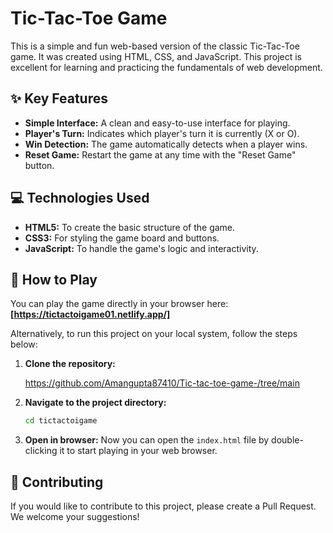# Tic-Tac-Toe Game

This is a simple and fun web-based version of the classic Tic-Tac-Toe game. It was created using HTML, CSS, and JavaScript. This project is excellent for learning and practicing the fundamentals of web development.


## ✨ Key Features

* **Simple Interface:** A clean and easy-to-use interface for playing.
* **Player's Turn:** Indicates which player's turn it is currently (X or O).
* **Win Detection:** The game automatically detects when a player wins.
* **Reset Game:** Restart the game at any time with the "Reset Game" button.


## 💻 Technologies Used

* **HTML5:** To create the basic structure of the game.
* **CSS3:** For styling the game board and buttons.
* **JavaScript:** To handle the game's logic and interactivity.


## 🚀 How to Play

You can play the game directly in your browser here:
**[https://tictactoigame01.netlify.app/]**

Alternatively, to run this project on your local system, follow the steps below:

1.  **Clone the repository:**
    
    https://github.com/Amangupta87410/Tic-tac-toe-game-/tree/main

    
2.  **Navigate to the project directory:**
    ```sh
    cd tictactoigame
    ```

3.  **Open in browser:**
    Now you can open the `index.html` file by double-clicking it to start playing in your web browser.


## 🤝 Contributing

If you would like to contribute to this project, please create a Pull Request. We welcome your suggestions!

